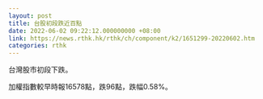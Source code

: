 ```yaml
---
layout: post
title: 台股初段跌近百點
date: 2022-06-02 09:22:12.000000000 +08:00
link: https://news.rthk.hk/rthk/ch/component/k2/1651299-20220602.htm
categories: rthk
---
```


台灣股市初段下跌。

加權指數較早時報16578點，跌96點，跌幅0.58%。
